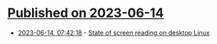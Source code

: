 # [Published on 2023-06-14](index.md)

* [2023-06-14, 07:42:18](https://lobste.rs/s/hbjsyg/state_screen_reading_on_desktop_linux) - [State of screen reading on desktop Linux](https://samthursfield.wordpress.com/2023/06/07/state-of-screen-reading-reading-on-desktop-linux/)
